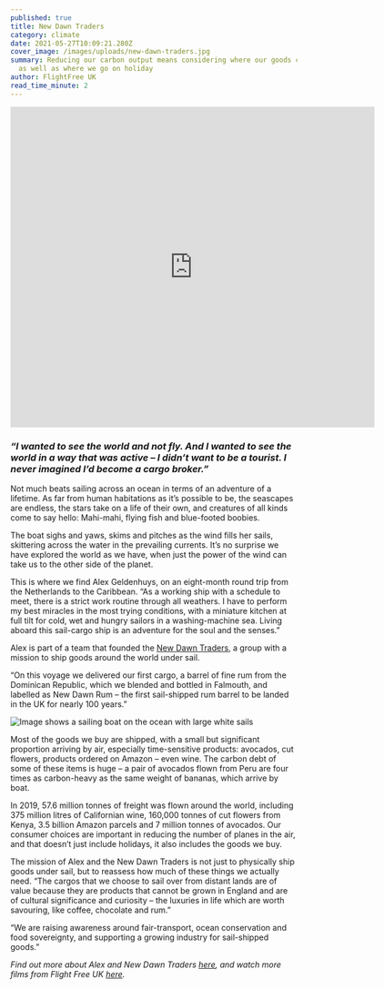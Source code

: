 ```yaml
---
published: true
title: New Dawn Traders
category: climate
date: 2021-05-27T10:09:21.280Z
cover_image: /images/uploads/new-dawn-traders.jpg
summary: Reducing our carbon output means considering where our goods come from
  as well as where we go on holiday
author: FlightFree UK
read_time_minute: 2
---
```

<iframe src="https://player.vimeo.com/video/555636082" width="640" height="564" frameborder="0" allow="autoplay; fullscreen" allowfullscreen></iframe>

### *“I wanted to see the world and not fly. And I wanted to see the world in a way that was active – I didn’t want to be a tourist. I never imagined I’d become a cargo broker.”*

Not much beats sailing across an ocean in terms of an adventure of a lifetime. As far from human habitations as it’s possible to be, the seascapes are endless, the stars take on a life of their own, and creatures of all kinds come to say hello: Mahi-mahi, flying fish and blue-footed boobies. 

The boat sighs and yaws, skims and pitches as the wind fills her sails, skittering across the water in the prevailing currents. It’s no surprise we have explored the world as we have, when just the power of the wind can take us to the other side of the planet.

This is where we find Alex Geldenhuys, on an eight-month round trip from the Netherlands to the Caribbean. “As a working ship with a schedule to meet, there is a strict work routine through all weathers. I have to perform my best miracles in the most trying conditions, with a miniature kitchen at full tilt for cold, wet and hungry sailors in a washing-machine sea. Living aboard this sail-cargo ship is an adventure for the soul and the senses.” 

Alex is part of a team that founded the [New Dawn Traders](https://www.newdawntraders.com/cargo-culture/our-story), a group with a mission to ship goods around the world under sail.

“On this voyage we delivered our first cargo, a barrel of fine rum from the Dominican Republic, which we blended and bottled in Falmouth, and labelled as New Dawn Rum – the first sail-shipped rum barrel to be landed in the UK for nearly 100 years.”

![Image shows a sailing boat on the ocean with large white sails](/images/uploads/new-dawn-traders.jpg "Sailing ship De Gallant on a New Dawn Traders voyage")

Most of the goods we buy are shipped, with a small but significant proportion arriving by air, especially time-sensitive products: avocados, cut flowers, products ordered on Amazon – even wine. The carbon debt of some of these items is huge – a pair of avocados flown from Peru are four times as carbon-heavy as the same weight of bananas, which arrive by boat.

In 2019, 57.6 million tonnes of freight was flown around the world, including 375 million litres of Californian wine, 160,000 tonnes of cut flowers from Kenya, 3.5 billion Amazon parcels and 7 million tonnes of avocados. Our consumer choices are important in reducing the number of planes in the air, and that doesn’t just include holidays, it also includes the goods we buy.

The mission of Alex and the New Dawn Traders is not just to physically ship goods under sail, but to reassess how much of these things we actually need. “The cargos that we choose to sail over from distant lands are of value because they are products that cannot be grown in England and are of cultural significance and curiosity – the luxuries in life which are worth savouring, like coffee, chocolate and rum.”

“We are raising awareness around fair-transport, ocean conservation and food sovereignty, and supporting a growing industry for sail-shipped goods.”

*Find out more about Alex and New Dawn Traders [here](https://www.newdawntraders.com/cargo-culture/our-story), and watch more films from Flight Free UK [here](https://vimeo.com/flightfreeuk).*